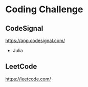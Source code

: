 # Coding Challenge


## CodeSignal
https://app.codesignal.com/

- Julia

## LeetCode

https://leetcode.com/
